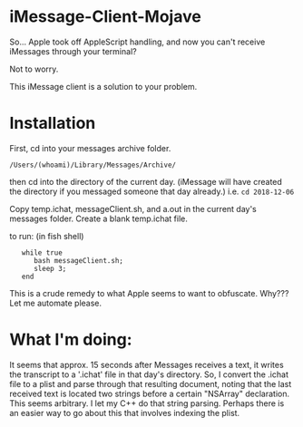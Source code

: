 # iMessage-Client-Mojave
So... Apple took off AppleScript handling, and now you can't receive iMessages through your terminal?

Not to worry.

This iMessage client is a solution to your problem.

# Installation

First, cd into your messages archive folder.

```/Users/(whoami)/Library/Messages/Archive/```

then cd into the directory of the current day. (iMessage will have created the directory if you messaged someone that day already.) i.e. ```cd 2018-12-06```

Copy temp.ichat, messageClient.sh, and a.out in the current day's messages folder. Create a blank temp.ichat file.

to run: (in fish shell)

```
   while true
      bash messageClient.sh;
      sleep 3;
   end
   ```

This is a crude remedy to what Apple seems to want to obfuscate. Why??? Let me automate please.

# What I'm doing:

It seems that approx. 15 seconds after Messages receives a text, it writes the transcript to a '.ichat' file in that day's directory. So, I convert the .ichat file to a plist and parse through that resulting document, noting that the last received text is located two strings before a certain "NSArray" declaration. This seems arbitrary. I let my C++ do that string parsing. Perhaps there is an easier way to go about this that involves indexing the plist.
